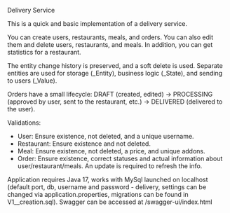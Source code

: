 Delivery Service

This is a quick and basic implementation of a delivery service.

You can create users, restaurants, meals, and orders. You can also edit them and delete users, restaurants, and meals. In addition, you can get statistics for a restaurant.

The entity change history is preserved, and a soft delete is used. Separate entities are used for storage (_Entity), business logic (_State), and sending to users (_Value).

Orders have a small lifecycle: DRAFT (created, edited) -> PROCESSING (approved by user, sent to the restaurant, etc.) -> DELIVERED (delivered to the user).

Validations:

* User: Ensure existence, not deleted, and a unique username. 
* Restaurant: Ensure existence and not deleted. 
* Meal: Ensure existence, not deleted, a price, and unique addons. 
* Order: Ensure existence, correct statuses and actual information about user/restaurant/meals. An update is required to refresh the info.

Application requires Java 17, works with MySql launched on localhost (default port, db, username and password - delivery, settings can be changed via application.properties, migrations can be found in V1__creation.sql). Swagger can be accessed at /swagger-ui/index.html 